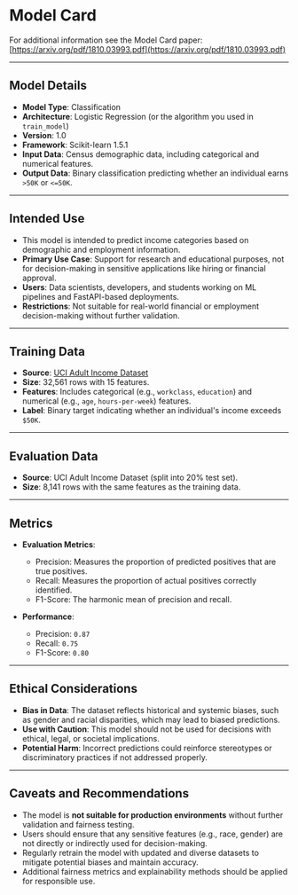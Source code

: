 # Model Card

For additional information see the Model Card paper: [https://arxiv.org/pdf/1810.03993.pdf](https://arxiv.org/pdf/1810.03993.pdf)

---

## Model Details
- **Model Type**: Classification
- **Architecture**: Logistic Regression (or the algorithm you used in `train_model`)
- **Version**: 1.0
- **Framework**: Scikit-learn 1.5.1
- **Input Data**: Census demographic data, including categorical and numerical features.
- **Output Data**: Binary classification predicting whether an individual earns `>50K` or `<=50K`.

---

## Intended Use
- This model is intended to predict income categories based on demographic and employment information.
- **Primary Use Case**: Support for research and educational purposes, not for decision-making in sensitive applications like hiring or financial approval.
- **Users**: Data scientists, developers, and students working on ML pipelines and FastAPI-based deployments.
- **Restrictions**: Not suitable for real-world financial or employment decision-making without further validation.

---

## Training Data
- **Source**: [UCI Adult Income Dataset](https://archive.ics.uci.edu/ml/datasets/adult) 
- **Size**: 32,561 rows with 15 features.
- **Features**: Includes categorical (e.g., `workclass`, `education`) and numerical (e.g., `age`, `hours-per-week`) features.
- **Label**: Binary target indicating whether an individual's income exceeds `$50K`.

---

## Evaluation Data
- **Source**: UCI Adult Income Dataset (split into 20% test set).
- **Size**: 8,141 rows with the same features as the training data.

---

## Metrics
- **Evaluation Metrics**: 
  - Precision: Measures the proportion of predicted positives that are true positives.
  - Recall: Measures the proportion of actual positives correctly identified.
  - F1-Score: The harmonic mean of precision and recall.

- **Performance**:
  - Precision: `0.87`
  - Recall: `0.75`
  - F1-Score: `0.80`

---

## Ethical Considerations
- **Bias in Data**: The dataset reflects historical and systemic biases, such as gender and racial disparities, which may lead to biased predictions.
- **Use with Caution**: This model should not be used for decisions with ethical, legal, or societal implications.
- **Potential Harm**: Incorrect predictions could reinforce stereotypes or discriminatory practices if not addressed properly.

---

## Caveats and Recommendations
- The model is **not suitable for production environments** without further validation and fairness testing.
- Users should ensure that any sensitive features (e.g., race, gender) are not directly or indirectly used for decision-making.
- Regularly retrain the model with updated and diverse datasets to mitigate potential biases and maintain accuracy.
- Additional fairness metrics and explainability methods should be applied for responsible use.

